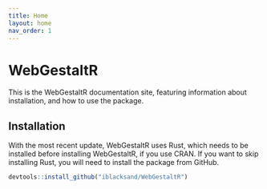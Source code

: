 ```yaml
---
title: Home
layout: home
nav_order: 1
---
```


# WebGestaltR

This is the WebGestaltR documentation site, featuring information about installation, and how to use the package.

## Installation

With the most recent update, WebGestaltR uses Rust, which needs to be installed before installing WebGestaltR, if you use CRAN. If you want to skip installing Rust, you will need to install the package from GitHub.

```R
devtools::install_github("iblacksand/WebGestaltR")
```
